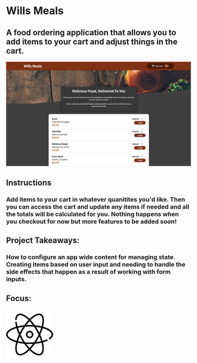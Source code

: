 # Wills Meals
## A food ordering application that allows you to add items to your cart and adjust things in the cart.
![Expense Tracker Preview](../../src/img/projects/previews/wills-meals-preview.png)
## Instructions
### Add items to your cart in whatever quanitites you'd like. Then you can access the cart and update any items if needed and all the totals will be calculated for you. Nothing happens when you checkout for now but more features to be added soon!
## Project Takeaways:
### How to configure an app wide content for managing state. Creating items based on user input and needing to handle the side effects that happen as a result of working with form inputs.
## Focus:
### ![Atom Icon](../../src/img/atom.png)